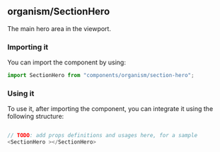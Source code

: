 ## organism/SectionHero

The main hero area in the viewport.

### Importing it

You can import the component by using:

```js
import SectionHero from "components/organism/section-hero";
```

### Using it

To use it, after importing the component, you can integrate it using the following structure:

```js

// TODO: add props definitions and usages here, for a sample
<SectionHero ></SectionHero>

```